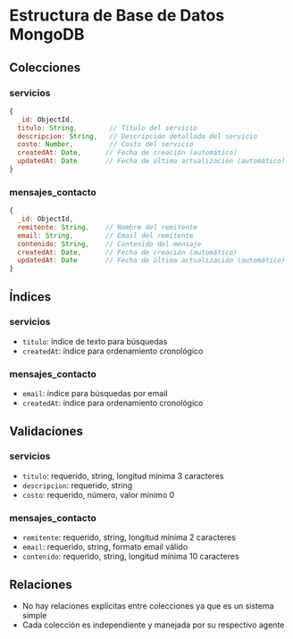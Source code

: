 # Estructura de Base de Datos MongoDB

## Colecciones

### servicios
```javascript
{
  _id: ObjectId,
  titulo: String,        // Título del servicio
  descripcion: String,   // Descripción detallada del servicio
  costo: Number,         // Costo del servicio
  createdAt: Date,      // Fecha de creación (automático)
  updatedAt: Date       // Fecha de última actualización (automático)
}
```

### mensajes_contacto
```javascript
{
  _id: ObjectId,
  remitente: String,    // Nombre del remitente
  email: String,        // Email del remitente
  contenido: String,    // Contenido del mensaje
  createdAt: Date,      // Fecha de creación (automático)
  updatedAt: Date       // Fecha de última actualización (automático)
}
```

## Índices

### servicios
- `titulo`: índice de texto para búsquedas
- `createdAt`: índice para ordenamiento cronológico

### mensajes_contacto
- `email`: índice para búsquedas por email
- `createdAt`: índice para ordenamiento cronológico

## Validaciones

### servicios
- `titulo`: requerido, string, longitud mínima 3 caracteres
- `descripcion`: requerido, string
- `costo`: requerido, número, valor mínimo 0

### mensajes_contacto
- `remitente`: requerido, string, longitud mínima 2 caracteres
- `email`: requerido, string, formato email válido
- `contenido`: requerido, string, longitud mínima 10 caracteres

## Relaciones

- No hay relaciones explícitas entre colecciones ya que es un sistema simple
- Cada colección es independiente y manejada por su respectivo agente 
